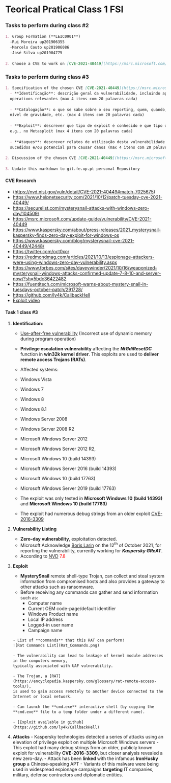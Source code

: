 # Teorical Pratical Class 1 **FSI**


### Tasks to perform during class #2

```markdown
1. Group Formation (**LEIC0901**)
  -Rui Moreira up201906355
  -Marcelo Couto up201906086
  -José Silva up201904775

2. Choose a CVE to work on [CVE-2021-40449](https://msrc.microsoft.com/update-guide/vulnerability/CVE-2021-40449)
```

### Tasks to perform during class #3


```markdown
1. Specification of the chosen CVE [CVE-2021-40449](https://msrc.microsoft.com/update-guide/vulnerability/CVE-2021-40449)
  - **Identificação**: descrição geral da vulnerabilidade, incluindo aplicações/sistemas
  operativos relevantes (max 4 itens com 20 palavras cada)

  - **Catalogação**: o que se sabe sobre o seu reporting, quem, quando, como, bug-bounty,
  nível de gravidade, etc. (max 4 itens com 20 palavras cada)

  - **Exploit**: descrever que tipo de exploit é conhecido e que tipo de automação existe,
  e.g., no Metasploit (max 4 itens com 20 palavras cada)

  - **Ataques**: descrever relatos de utilização desta vulnerabilidade para ataques bem
  sucedidos e/ou potencial para causar danos (max 4 itens com 20 palavras cada)

2. Discussion of the chosen CVE [CVE-2021-40449](https://msrc.microsoft.com/update-guide/vulnerability/CVE-2021-40449)

3. Update this markdown to git.fe.up.pt personal Repository


```


#### CVE Research

* (https://nvd.nist.gov/vuln/detail/CVE-2021-40449#match-7025675)
* https://www.helpnetsecurity.com/2021/10/12/patch-tuesday-cve-2021-40449/
* https://securelist.com/mysterysnail-attacks-with-windows-zero-day/104509/
* https://msrc.microsoft.com/update-guide/vulnerability/CVE-2021-40449
* https://www.kaspersky.com/about/press-releases/2021_mysterysnail-kaspersky-finds-zero-day-exploit-for-windows-os
* https://www.kaspersky.com/blog/mysterysnail-cve-2021-40449/42448/
* https://twitter.com/oct0xor
* https://redmondmag.com/articles/2021/10/13/espionage-attackers-were-using-windows-zero-day-vulnerability.aspx
* https://www.forbes.com/sites/daveywinder/2021/10/16/weaponized-mysterysnail-windows-attacks-confirmed-update-7-8-10-and-server-now/?sh=5bdc36422482
* https://fuentitech.com/microsoft-warns-about-mystery-snail-in-tuesdays-october-patch/291728/
* https://github.com/ly4k/CallbackHell
* [Exploit video](https://github.com/KaLendsi/CVE-2021-40449-Exploit)


#### **Task 1 class #3**

1. **Identification**:
   - [Use-after-free vulnerability](https://encyclopedia.kaspersky.com/glossary/use-after-free/) (Incorrect use of dynamic memory during program operation)
   - **Privilege escalation vulnerability** affecting the ***NtGdiResetDC*** function in **win32k kernel driver**. This exploits are used to **deliver remote access Trojans (RATs)**.
   -  Affected systems:
     - Windows Vista
     - Windows 7
     - Windows 8
     - Windows 8.1
     - Windows Server 2008
     - Windows Server 2008 R2
     - Microsoft Windows Server 2012
     - Microsoft Windows Server 2012 R2,
     - Microsoft Windows 10 (build 14393)
     - Microsoft Windows Server 2016 (build 14393)
     - Microsoft Windows 10 (build 17763)
     - Microsoft Windows Server 2019 (build 17763)
     - The exploit was only tested in **Microsoft Windows 10 (build 14393)** and **Microsoft Windows 10 (build 17763)**

   - The exploit had numerous debug strings from an older exploit [CVE-2016-3309](https://github.com/siberas/CVE-2016-3309_Reloaded/)


2. **Vulnerability Listing**
      - **Zero-day vulnerability**, exploitation detected.
      - Microsoft Acknowledge [Boris Larin](https://twitter.com/oct0xor) on the 12<sup>th</sup> of October 2021, for reporting the vulnerability, currently working for ***Kaspersky GReAT***.
      - According to [NVD](https://nvd.nist.gov/vuln/detail/CVE-2021-40449#match-7025675) <span style="color:red"> 7.8 </span>

3. **Exploit**
      - **MysterySnail** remote shell-type Trojan, can collect and steal system information from compromised hosts and also provides a gateway to other attacks such as ransomware.
      - Before receiving any commands can gather and send information such as:
        - Computer name
        - Current OEM code-page/default identifier
        - Windows Product name
        - Local IP address
        - Logged-in user name
        - Campaign name

       - List of **commands** that this RAT can perform!
       ![Rat Commands List](Rat_Commands.png)

       - The vulnerability can lead to leakage of kernel module addresses in the computers memory,
       typically associated with UAF vulnerability.

       - The Trojan, a [RAT](https://encyclopedia.kaspersky.com/glossary/rat-remote-access-tools/),
       is used to gain access remotely to another device connected to the Internet or local network.

       - Can launch the **cmd.exe** interactive shell (by copying the **cmd.exe** file to a temp folder under a different name).

       - [Exploit available in github](https://github.com/ly4k/CallbackHell)

4. **Attacks**
       - Kaspersky technologies detected a series of attacks using an elevation of privilege exploit on multiple Microsoft Windows servers
       - This exploit had many debug strings from an older, publicly known exploit for vulnerability **CVE-2016-3309**, but closer analysis revealed a new zero-day.
       - Attack has been **linked** with the infamous **IronHusky group** a Chinese-speaking APT
       - Variants of this malware were being used in widespread espionage campaigns **targeting** IT companies, military, defense contractors and diplomatic entities.  
